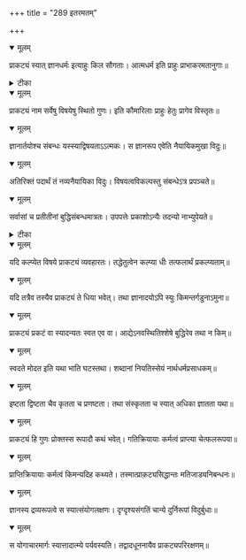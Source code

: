 +++
title = "289 इतरमतम्"

+++


<details open><summary>मूलम्</summary>

प्राकट्यं स्यात् ज्ञानधर्मः इत्याहुः किल सौगताः। आत्मधर्म इति प्राहुः प्राभाकरमतानुगाः॥
</details>



<details><summary>टीका</summary>

प्र. त.[35]
</details>



<details open><summary>मूलम्</summary>

प्राकट्यं नाम सर्वेषु विषयेषु स्थितो गुणः। इति कौमारिलाः प्राहुः हेतुः प्रागेव विस्तृतः॥
</details>



<details open><summary>मूलम्</summary>

ज्ञानार्तयोश्च संबन्धः यस्स्याद्विषयताऽऽत्मकः। स ज्ञानरूप एवेति नैयायिकमुखा विदुः॥
</details>



<details open><summary>मूलम्</summary>

अतिरिक्तं पदार्थं तं नव्यनैयायिका विदुः। विषयत्वविकल्पस्तु संबन्धेऽत्र प्रपञ्चते॥
</details>



<details open><summary>मूलम्</summary>

सर्वासां च प्रतीतीनां बुद्धिसंबन्धमात्रतः। उपपत्तेः प्रकाशोऽन्यैः तदन्यो नाभ्युपेयते॥
</details>



<details><summary>टीका</summary>

श्रीभा. महासिद्धान्तः[ ]
</details>



<details open><summary>मूलम्</summary>

यदि कल्प्येत विषये प्राकट्यं व्यवहारतः। तद्धेतुत्वेन कल्प्या धीः तत्फलार्थं प्रकल्प्यताम्॥
</details>



<details open><summary>मूलम्</summary>

यदि तत्रैव तस्यैव प्राकट्यं ते धिया भवेत्। तथा ज्ञानादयोऽपि स्युः किमन्तर्गडुनाऽमुना॥
</details>



<details open><summary>मूलम्</summary>

प्राकट्यं प्रकटं वा स्यादन्यतः स्वत एव वा। आद्येऽनवस्थितिश्शेषे बुद्धिरेव तथा न किम्॥
</details>



<details open><summary>मूलम्</summary>

स्वदते मोदत इति यथा भाति घटस्तथा। शब्दानां नियतिस्सेयं नार्थधर्मप्रसाधकम्॥
</details>



<details open><summary>मूलम्</summary>

इष्टता द्विष्टता चैव कृतता च प्रणष्टता। तथा संस्कृतता च स्यात् अधिका ज्ञातता यथा॥
</details>



<details open><summary>मूलम्</summary>

प्राकट्यं हि गुणः प्रोक्तस्स रूपादौ कथं भवेत्। गतिक्रियायाः कर्मत्वं प्राप्त्या चेत्फलरूपया॥
</details>



<details open><summary>मूलम्</summary>

प्राप्तिक्रियायाः कर्मत्वं किमन्यदिह कथ्यते। तस्मात्प्राक़ट्यसिद्धान्तः मतिजाड्यनिबन्धनः॥
</details>



<details open><summary>मूलम्</summary>

ज्ञानस्य द्रव्यरूपत्वे स स्यात्संयोगलक्षणः। दृग्दृश्यसंगतिं चान्ये दुर्निरूपां विदुर्बुधाः॥
</details>



<details open><summary>मूलम्</summary>

स योगाचारमार्गः स्यात्तादात्म्ये पर्यवस्यति। तद्वादधूननायैव प्राकट्यपरिरक्षणम्॥
</details>


